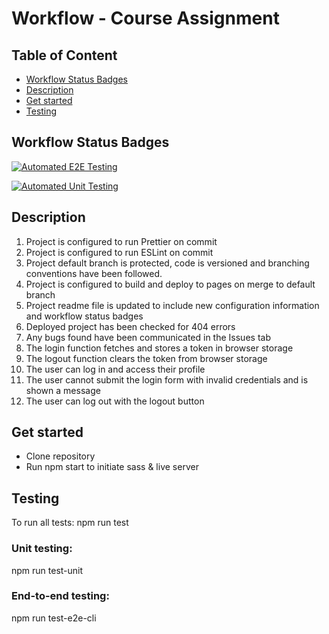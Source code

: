 # Workflow - Course Assignment

## Table of Content
* [Workflow Status Badges](#workflow-status-badges)
* [Description](#description)
* [Get started](#get-started)
* [Testing](#testing)

## Workflow Status Badges
[![Automated E2E Testing](https://github.com/rikke-dishington/social-media-client-ca/actions/workflows/e2e-test.yml/badge.svg)](https://github.com/rikke-dishington/social-media-client-ca/actions/workflows/e2e-test.yml)

[![Automated Unit Testing](https://github.com/rikke-dishington/social-media-client-ca/actions/workflows/unit-test.yml/badge.svg)](https://github.com/rikke-dishington/social-media-client-ca/actions/workflows/unit-test.yml)

## Description
1. Project is configured to run Prettier on commit
2. Project is configured to run ESLint on commit
3. Project default branch is protected, code is versioned and branching conventions have been followed.
4. Project is configured to build and deploy to pages on merge to default branch
5. Project readme file is updated to include new configuration information and workflow status badges
6. Deployed project has been checked for 404 errors
7. Any bugs found have been communicated in the Issues tab
8. The login function fetches and stores a token in browser storage
9. The logout function clears the token from browser storage
10. The user can log in and access their profile
11. The user cannot submit the login form with invalid credentials and is shown a message
12. The user can log out with the logout button

## Get started
* Clone repository
* Run npm start to initiate sass & live server

## Testing
To run all tests: npm run test

### Unit testing:
npm run test-unit

### End-to-end testing:
npm run test-e2e-cli
